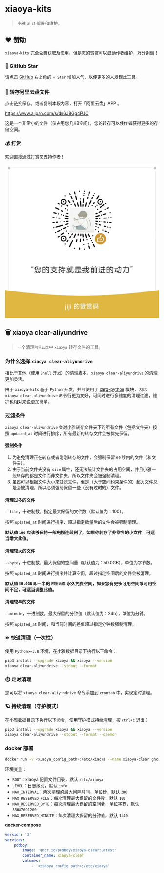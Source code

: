 # xiaoya-kits

> 小雅 alist 部署和维护。

## ❤️ 赞助

`xiaoya-kits` 完全免费获取及使用，但是您的赞赏可以鼓励作者维护，万分谢谢！

### 🌟 GitHub Star

请点击 [GitHub](https://github.com/podboy/xiaoya-kits) 右上角的 `⭐ Star` 增加人气，以便更多的人发现此工具。

### 💽 转存阿里云盘文件

点击链接保存，或者复制本段内容，打开「阿里云盘」APP 。

<https://www.alipan.com/s/dn6J8Gg4FUC>

这是一个非常小的文件（仅占用您几KB空间），您的转存可以使作者获得更多的存储空间。

### 💰 打赏

欢迎直接通过打赏来支持作者！

![微信赞赏码](.resource/wechatpay_rewardcode.jpg)

## 🗑️ xiaoya clear-aliyundrive

> 一个清理`阿里云盘`中 `xiaoya` 转存文件的工具。

### 为什么选择 `xiaoya clear-aliyundrive`

相比于其他（使用 `Shell` 开发）的清理脚本，`xiaoya clear-aliyundrive` 的清理更加灵活。

由于 `xiaoya-kits` 基于 `Python` 开发，并且使用了 [xarg-python](https://github.com/bondbox/xarg-python) 模块，因此 `xiaoya clear-aliyundrive` 命令行更为友好，可同时进行多维度的清理过滤，维护也相对来说更加简单。

### 过滤条件

`xiaoya clear-aliyundrive` 会对小雅转存文件夹下的所有文件（包括文件夹）按照 `updated_at` 时间进行排序，所有最新的转存文件会被优先保留。

#### 强制条件

1. 为避免清理正在转存或者刚刚转存的文件，会强制保留 `60` 秒内的文件（和文件夹）。
2. 由于当前文件夹没有 `size` 属性，还无法统计文件夹的占用空间，并且小雅一般转存的都是文件而非文件夹，所以文件夹会被强制清理。
3. 虽然可以根据文件大小来过滤文件，但是（大于空间约束条件的）超大文件总是会被清理，所以必须强制保留一些（没有过时的）文件。

#### 清理过多的文件

`--file`，十进制数，指定最大保留的文件数（默认值为：100）。

按照 `updated_at` 时间进行排序，超过指定数量后的文件会被强制清理。

**默认值 `100` 应该够保持一部电视连续剧了，如果你转存了非常多的小文件，可适当增大此值。**

#### 清理较大的文件

`--byte`，十进制数，最大保留的空间量（默认值为：50.0GB），单位为字节数。

按照 `updated_at` 时间进行排序并计算空间，超过指定空间后的文件会被清理。

**默认值 `50.0GB` 即一半的 `阿里云盘` 永久免费空间，如果您有更多可用空间或可用空间不足，可适当调整此值。**

#### 清理较早的文件

`--minute`，十进制数，最大保留的分钟值（默认值为：24h），单位为分钟。

按照 `updated_at` 时间，和当前时间的差值超过指定分钟数强制清理。

### ⏩ 快速清理（一次性）

使用 `Python>=3.8` 环境，在小雅数据目录下执行以下命令：

```bash
pip3 install --upgrade xiaoya && xiaoya --version
xiaoya clear-aliyundrive --stdout --format
```

### ⏱️ 定时清理

您可以将 `xiaoya clear-aliyundrive` 命令添加到 `crontab` 中，实现定时清理。

### 🪐 持续清理（守护模式）

在小雅数据目录下执行以下命令，使用守护模式持续清理，按 `ctrl+c` 退出：

```bash
pip3 install --upgrade xiaoya && xiaoya --version
xiaoya clear-aliyundrive --stdout --format --daemon
```

### docker 部署

```bash
docker run -v <xiaoya_config_path>:/etc/xiaoya --name xiaoya-clear ghcr.io/podboy/xiaoya-clear:latest
```

环境变量：

- `ROOT`：xiaoya 配置文件目录，默认 `/etc/xiaoya`
- `LEVEL`：日志级别，默认 `info`
- `MAX_INTERVAL`：两次清理的最大间隔时间，单位秒，默认 `300`
- `MAX_RESERVED_FILE`：每次清理最大保留的文件数，默认 `100`
- `MAX_RESERVED_BYTE`：每次清理最大保留的空间量，单位字节，默认 `53687091200`
- `MAX_RESERVED_MINUTE`：每次清理大保留的分钟值，默认 `1440`

**docker-compose**

```yaml
version: '3'
services:
    podboy:
        image: 'ghcr.io/podboy/xiaoya-clear:latest'
        container_name: xiaoya-clear
        volumes:
            - '<xiaoya_config_path>:/etc/xiaoya'
```

